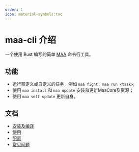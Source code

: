 ```yaml
---
order: 1
icon: material-symbols:toc
---
```


# maa-cli 介绍

一个使用 Rust 编写的简单 [MAA][maa-home] 命令行工具。

## 功能

- 运行预定义或自定义的任务，例如 `maa fight`，`maa run <task>`;
- 使用 `maa install` 和 `maa update` 安装和更新MaaCore及资源；
- 使用 `maa self update` 更新自身。

## 文档

- [安装及编译](install.md)
- [使用](usage.md)
- [配置](config.md)
- [常见问题](faq.md)

[maa-home]: https://github.com/MaaAssistantArknights/MaaAssistantArknights/
